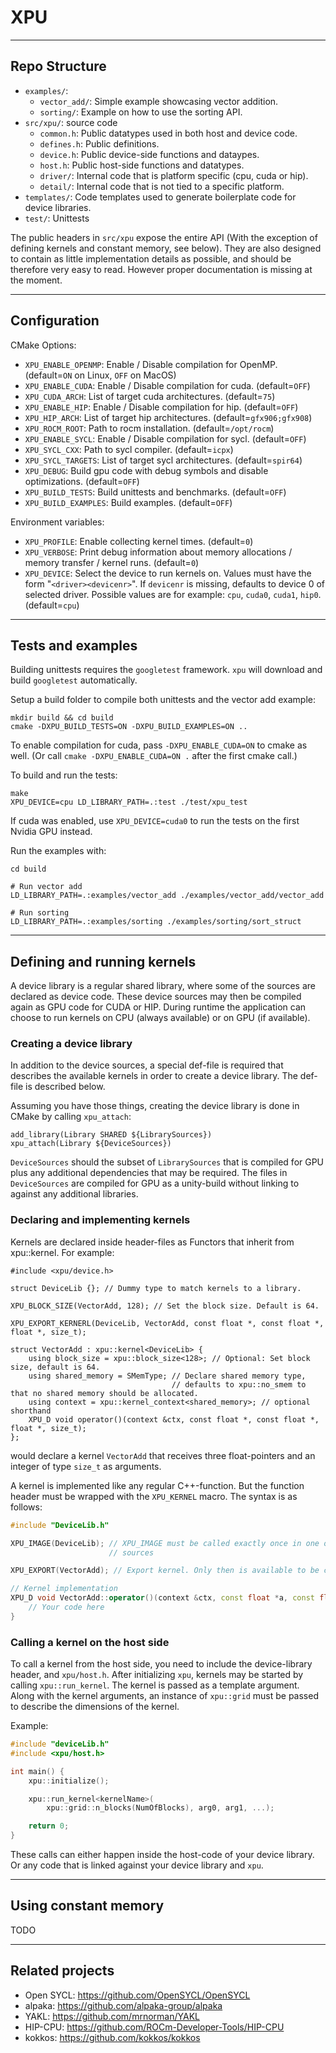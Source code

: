 # XPU

---

## Repo Structure

- `examples/`:
    - `vector_add/`: Simple example showcasing vector addition.
    - `sorting/`: Example on how to use the sorting API.
- `src/xpu/`: source code
    - `common.h`: Public datatypes used in both host and device code.
    - `defines.h`: Public definitions.
    - `device.h`: Public device-side functions and dataypes.
    - `host.h`: Public host-side functions and datatypes.
    - `driver/`: Internal code that is platform specific (cpu, cuda or hip).
    - `detail/`: Internal code that is not tied to a specific platform.
- `templates/`: Code templates used to generate boilerplate code for device libraries.
- `test/`: Unittests

The public headers in `src/xpu` expose the entire API (With the exception of defining kernels and constant memory, see below). They are also designed to contain as little implementation details as possible, and should be therefore very easy to read. However proper documentation is missing at the moment.

---

## Configuration

CMake Options:

- `XPU_ENABLE_OPENMP`: Enable / Disable compilation for OpenMP. (default=`ON` on Linux, `OFF` on MacOS)
- `XPU_ENABLE_CUDA`: Enable / Disable compilation for cuda. (default=`OFF`)
- `XPU_CUDA_ARCH`: List of target cuda architectures. (default=`75`)
- `XPU_ENABLE_HIP`: Enable / Disable compilation for hip. (default=`OFF`)
- `XPU_HIP_ARCH`: List of target hip architectures. (default=`gfx906;gfx908`)
- `XPU_ROCM_ROOT`: Path to rocm installation. (default=`/opt/rocm`)
- `XPU_ENABLE_SYCL`: Enable / Disable compilation for sycl. (default=`OFF`)
- `XPU_SYCL_CXX`: Path to sycl compiler. (default=`icpx`)
- `XPU_SYCL_TARGETS`: List of target sycl architectures. (default=`spir64`)
- `XPU_DEBUG`: Build gpu code with debug symbols and disable optimizations. (default=`OFF`)
- `XPU_BUILD_TESTS`: Build unittests and benchmarks. (default=`OFF`)
- `XPU_BUILD_EXAMPLES`: Build examples. (default=`OFF`)

Environment variables:

- `XPU_PROFILE`: Enable collecting kernel times. (default=`0`)
- `XPU_VERBOSE`: Print debug information about memory allocations / memory transfer / kernel runs. (default=`0`)
- `XPU_DEVICE`: Select the device to run kernels on. Values must have the form "`<driver><devicenr>`".  If `devicenr` is missing, defaults to device 0 of selected driver. Possible values are for example: `cpu`, `cuda0`, `cuda1`, `hip0`. (default=`cpu`)

---

## Tests and examples

Building unittests requires the `googletest` framework. `xpu` will download and build `googletest` automatically.

Setup a build folder to compile both unittests and the vector add example:
```
mkdir build && cd build
cmake -DXPU_BUILD_TESTS=ON -DXPU_BUILD_EXAMPLES=ON ..
```
To enable compilation for cuda, pass `-DXPU_ENABLE_CUDA=ON` to cmake as well. (Or call `cmake -DXPU_ENABLE_CUDA=ON .` after the first cmake call.)

To build and run the tests:
```
make
XPU_DEVICE=cpu LD_LIBRARY_PATH=.:test ./test/xpu_test
```
If cuda was enabled, use `XPU_DEVICE=cuda0` to run the tests on the first Nvidia GPU instead.

Run the examples with:
```
cd build

# Run vector add
LD_LIBRARY_PATH=.:examples/vector_add ./examples/vector_add/vector_add

# Run sorting
LD_LIBRARY_PATH=.:examples/sorting ./examples/sorting/sort_struct
```

---

## Defining and running kernels

A device library is a regular shared library, where some of the sources are declared as device code. These device sources may then be compiled again as GPU code for CUDA or HIP. During runtime the application can choose to run kernels on CPU (always available) or on GPU (if available).

### Creating a device library

In addition to the device sources, a special def-file is required that describes the available kernels in order to create a device library. The def-file is described below.

Assuming you have those things, creating the device library is done in CMake by calling `xpu_attach`:
```
add_library(Library SHARED ${LibrarySources})
xpu_attach(Library ${DeviceSources})
```
`DeviceSources` should the subset of `LibrarySources` that is compiled for GPU plus any additional dependencies that may be required. The files in `DeviceSources` are compiled for GPU as a unity-build without linking to against any additional libraries.

### Declaring and implementing kernels

Kernels are declared inside header-files as Functors that inherit from xpu::kernel.
For example:
```
#include <xpu/device.h>

struct DeviceLib {}; // Dummy type to match kernels to a library.

XPU_BLOCK_SIZE(VectorAdd, 128); // Set the block size. Default is 64.

XPU_EXPORT_KERNERL(DeviceLib, VectorAdd, const float *, const float *, float *, size_t);

struct VectorAdd : xpu::kernel<DeviceLib> {
    using block_size = xpu::block_size<128>; // Optional: Set block size, default is 64.
    using shared_memory = SMemType; // Declare shared memory type,
                                    // defaults to xpu::no_smem to that no shared memory should be allocated.
    using context = xpu::kernel_context<shared_memory>; // optional shorthand
    XPU_D void operator()(context &ctx, const float *, const float *, float *, size_t);
};

```
would declare a kernel `VectorAdd` that receives three float-pointers and an integer of type `size_t` as arguments.

A kernel is implemented like any regular C++-function. But the function header must be wrapped with the `XPU_KERNEL` macro. The syntax is as follows:
```c++
#include "DeviceLib.h"

XPU_IMAGE(DeviceLib); // XPU_IMAGE must be called exactly once in one of device
                      // sources

XPU_EXPORT(VectorAdd); // Export kernel. Only then is available to be called via xpu::run_kernel in host code.

// Kernel implementation
XPU_D void VectorAdd::operator()(context &ctx, const float *a, const float *b, float *c, size_t n) {
    // Your code here
}
```

### Calling a kernel on the host side

To call a kernel from the host side, you need to include the device-library header, and
`xpu/host.h`. After initializing `xpu`, kernels may be started by calling `xpu::run_kernel`. The kernel is passed as a template argument. Along with the kernel arguments, an instance of `xpu::grid` must be passed to describe the dimensions of the kernel.

Example:
```c++
#include "deviceLib.h"
#include <xpu/host.h>

int main() {
    xpu::initialize();

    xpu::run_kernel<kernelName>(
        xpu::grid::n_blocks(NumOfBlocks), arg0, arg1, ...);

    return 0;
}
```

These calls can either happen inside the host-code of your device library. Or any code that is linked against your device library and `xpu`.

---

## Using constant memory

TODO

---

## Related projects

- Open SYCL: https://github.com/OpenSYCL/OpenSYCL
- alpaka: https://github.com/alpaka-group/alpaka
- YAKL: https://github.com/mrnorman/YAKL
- HIP-CPU: https://github.com/ROCm-Developer-Tools/HIP-CPU
- kokkos: https://github.com/kokkos/kokkos
